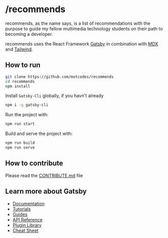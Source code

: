 # /recommends

recommends, as the name says, is a list of recommendations with the purpose to guide my fellow multimedia technology students on their path to becoming a developer.

recommends uses the React Framework [Gatsby](https://gatsbyjs.com) in combination with [MDX](https://mdxjs.com/) and [Tailwind](https://tailwindcss.com/).

## How to run

```bash
git clone https://github.com/motcodes/recommends
cd recommends
npm install
```

Install `Gatsby-Cli` globally, if you havn't already

```bash
npm i -g gatsby-cli
```

Run the project with:

```bash
npm run start
```

Build and serve the project with:

```bash
npm run build
npm run serve
```

## How to contribute

Please read the [CONTRIBUTE.md](./CONTRIBUTING.md) file

## Learn more about Gatsby

- [Documentation](https://www.gatsbyjs.com/docs/?utm_source=starterutm_medium=readme&utm_campaign=minimal-starter)
- [Tutorials](https://www.gatsbyjs.com/tutorial/?utm_source=starterutm_medium=readme&utm_campaign=minimal-starter)
- [Guides](https://www.gatsbyjs.com/tutorial/?utm_source=starterutm_medium=readme&utm_campaign=minimal-starter)
- [API Reference](https://www.gatsbyjs.com/docs/api-reference/utm_source=starter&utm_medium=readme&utm_campaign=minimal-starter)
- [Plugin Library](https://www.gatsbyjs.com/plugins?utm_source=starterutm_medium=readme&utm_campaign=minimal-starter)
- [Cheat Sheet](https://www.gatsbyjs.com/docs/cheat-sheet/utm_source=starter&utm_medium=readme&utm_campaign=minimal-starter)
